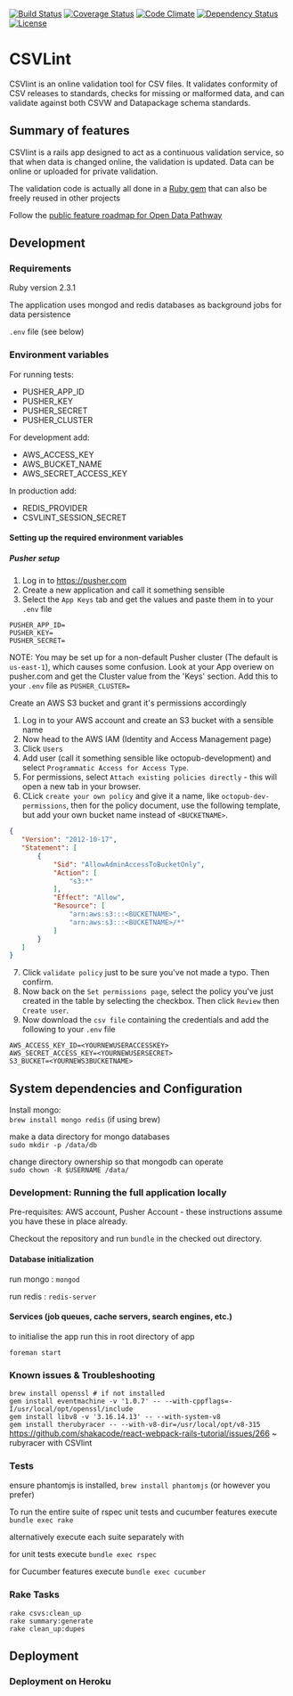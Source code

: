 [![Build Status](http://img.shields.io/travis/theodi/csvlint.png)](https://travis-ci.org/theodi/csvlint)
[![Coverage Status](http://img.shields.io/coveralls/theodi/csvlint/badge.png)](https://coveralls.io/r/theodi/csvlint)
[![Code Climate](https://codeclimate.com/github/theodi/csvlint.png)](https://codeclimate.com/github/theodi/csvlint)
[![Dependency Status](https://gemnasium.com/theodi/csvlint.png)](https://gemnasium.com/theodi/csvlint)
[![License](http://img.shields.io/:license-mit-green.svg)](http://theodi.mit-license.org/)

# CSVLint

CSVlint is an online validation tool for CSV files. It validates conformity of CSV releases to standards, checks for missing or malformed data, and can validate against both CSVW and Datapackage schema standards.

## Summary of features

CSVlint is a rails app designed to act as a continuous validation service, so that when data is changed online, the validation is updated. Data can be online or uploaded for private validation.

The validation code is actually all done in a [Ruby gem](https://github.com/theodi/csvlint.rb) that can also be freely reused in other projects

Follow the [public feature roadmap for Open Data Pathway](https://trello.com/b/2xc7Q0kd/labs-public-toolbox-roadmap?menu=filter&filter=label:Pathway)

## Development

### Requirements

Ruby version 2.3.1

The application uses mongod and redis databases as background jobs for data persistence

`.env` file (see below)

### Environment variables

For running tests:

* PUSHER_APP_ID
* PUSHER_KEY
* PUSHER_SECRET
* PUSHER_CLUSTER

For development add:

* AWS_ACCESS_KEY
* AWS_BUCKET_NAME
* AWS_SECRET_ACCESS_KEY

In production add:

* REDIS_PROVIDER
* CSVLINT_SESSION_SECRET

#### Setting up the required environment variables

##### Pusher setup

1. Log in to https://pusher.com
2. Create a new application and call it something sensible
3. Select the ```App Keys``` tab and get the values and paste them in to your ```.env``` file

```
PUSHER_APP_ID=
PUSHER_KEY=
PUSHER_SECRET=
```

NOTE: You may be set up for a non-default Pusher cluster (The default is ```us-east-1```), which causes some confusion. Look at your App overiew on pusher.com and get the Cluster value from the 'Keys' section. Add this to your ```.env``` file as ```PUSHER_CLUSTER=```

Create an AWS S3 bucket and grant it's permissions accordingly

1. Log in to your AWS account and create an S3 bucket with a sensible name
2. Now head to the AWS IAM (Identity and Access Management page)
3. Click ```Users```
4. Add user (call it something sensible like octopub-development) and select ```Programmatic Access for Access Type```.
5. For permissions, select ```Attach existing policies directly``` - this will open a new tab in your browser.
6. CLick ```create your own policy``` and give it a name, like ```octopub-dev-permissions```, then for the policy document, use the following template, but add your own bucket name instead of ```<BUCKETNAME>```.
 ```json
{
    "Version": "2012-10-17",
    "Statement": [
        {
            "Sid": "AllowAdminAccessToBucketOnly",
            "Action": [
                "s3:*"
            ],
            "Effect": "Allow",
            "Resource": [
                "arn:aws:s3:::<BUCKETNAME>",
                "arn:aws:s3:::<BUCKETNAME>/*"
            ]
        }
    ]
}
```
7. Click ```validate policy``` just to be sure you've not made a typo. Then confirm.
8. Now back on the ```Set permissions page```, select the policy you've just created in the table by selecting the checkbox. Then click ```Review``` then ```Create user```.
9. Now download the ```csv file``` containing the credentials and add the following to your ```.env``` file

```
AWS_ACCESS_KEY_ID=<YOURNEWUSERACCESSKEY>
AWS_SECRET_ACCESS_KEY=<YOURNEWUSERSECRET>
S3_BUCKET=<YOURNEWS3BUCKETNAME>
```

## System dependencies and Configuration

Install mongo:  
    `brew install mongo redis` (if using brew)

make a data directory for mongo databases  
  `sudo mkdir -p /data/db`

change directory ownership so that mongodb can operate    
  `sudo chown -R $USERNAME /data/`

### Development: Running the full application locally

Pre-requisites: AWS account, Pusher Account - these instructions assume you have these in place already.

Checkout the repository and run ```bundle``` in the checked out directory.

#### Database initialization

run mongo  : `mongod`

run redis  : `redis-server`

#### Services (job queues, cache servers, search engines, etc.)

to initialise the app run this in root directory of app

`foreman start`

### Known issues & Troubleshooting

`brew install openssl # if not installed`  
`gem install eventmachine -v '1.0.7' -- --with-cppflags=-I/usr/local/opt/openssl/include`  
`gem install libv8 -v '3.16.14.13' -- --with-system-v8`  
`gem install therubyracer -- --with-v8-dir=/usr/local/opt/v8-315 `  
https://github.com/shakacode/react-webpack-rails-tutorial/issues/266 ~ rubyracer with CSVlint

### Tests

ensure phantomjs is installed, `brew install phantomjs` (or however you prefer)  

To run the entire suite of rspec unit tests and cucumber features execute  
`bundle exec rake`

alternatively execute each suite separately with  

for unit tests execute `bundle exec rspec`

for Cucumber features execute `bundle exec cucumber`

### Rake Tasks

`rake csvs:clean_up`  
`rake summary:generate`  
`rake clean_up:dupes`  

## Deployment

### Deployment on Heroku

